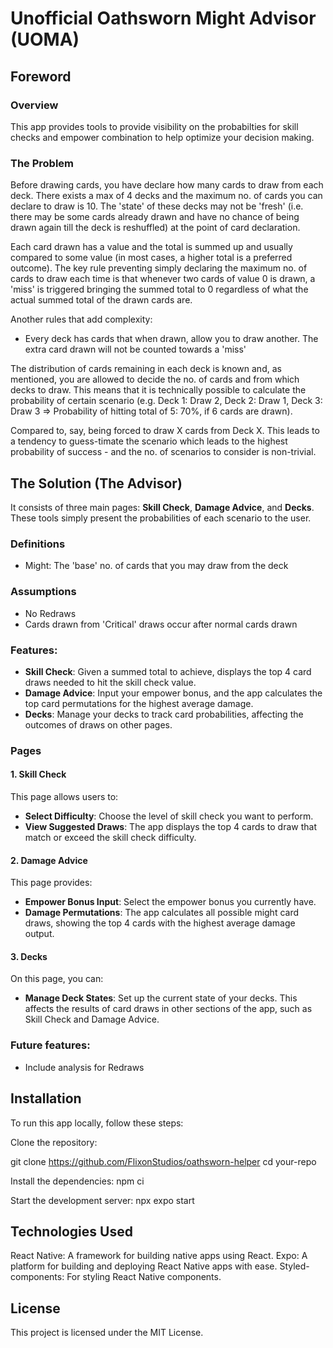 # Unofficial Oathsworn Might Advisor (UOMA)

## Foreword

### Overview

This app provides tools to provide visibility on the probabilties for skill checks and empower combination to help optimize your decision making.

### The Problem

Before drawing cards, you have declare how many cards to draw from each deck. There exists a max of 4 decks and the maximum no. of cards you can declare to draw is 10. The 'state' of these decks may not be 'fresh' (i.e. there may be some cards already drawn and have no chance of being drawn again till the deck is reshuffled) at the point of card declaration.

Each card drawn has a value and the total is summed up and usually compared to some value (in most cases, a higher total is a preferred outcome). The key rule preventing simply declaring the maximum no. of cards to draw each time is that whenever two cards of value 0 is drawn, a 'miss' is triggered bringing the summed total to 0 regardless of what the actual summed total of the drawn cards are.

Another rules that add complexity:

- Every deck has cards that when drawn, allow you to draw another. The extra card drawn will not be counted towards a 'miss'

The distribution of cards remaining in each deck is known and, as mentioned, you are allowed to decide the no. of cards and from which decks to draw. This means that it is technically possible to calculate the probability of certain scenario (e.g. Deck 1: Draw 2, Deck 2: Draw 1, Deck 3: Draw 3 => Probability of hitting total of 5: 70%, if 6 cards are drawn).

Compared to, say, being forced to draw X cards from Deck X. This leads to a tendency to guess-timate the scenario which leads to the highest probability of success - and the no. of scenarios to consider is non-trivial.

## The Solution (The Advisor)

It consists of three main pages: **Skill Check**, **Damage Advice**, and **Decks**. These tools simply present the probabilities of each scenario to the user.

### Definitions

- Might: The 'base' no. of cards that you may draw from the deck

### Assumptions

- No Redraws
- Cards drawn from 'Critical' draws occur after normal cards drawn

### Features:

- **Skill Check**: Given a summed total to achieve, displays the top 4 card draws needed to hit the skill check value.
- **Damage Advice**: Input your empower bonus, and the app calculates the top card permutations for the highest average damage.
- **Decks**: Manage your decks to track card probabilities, affecting the outcomes of draws on other pages.

### Pages

#### 1. Skill Check

This page allows users to:

- **Select Difficulty**: Choose the level of skill check you want to perform.
- **View Suggested Draws**: The app displays the top 4 cards to draw that match or exceed the skill check difficulty.

#### 2. Damage Advice

This page provides:

- **Empower Bonus Input**: Select the empower bonus you currently have.
- **Damage Permutations**: The app calculates all possible might card draws, showing the top 4 cards with the highest average damage output.

#### 3. Decks

On this page, you can:

- **Manage Deck States**: Set up the current state of your decks. This affects the results of card draws in other sections of the app, such as Skill Check and Damage Advice.

### Future features:

- Include analysis for Redraws

## Installation

To run this app locally, follow these steps:

Clone the repository:

git clone https://github.com/FlixonStudios/oathsworn-helper
cd your-repo

Install the dependencies:
npm ci

Start the development server:
npx expo start

## Technologies Used
React Native: A framework for building native apps using React.
Expo: A platform for building and deploying React Native apps with ease.
Styled-components: For styling React Native components.

## License
This project is licensed under the MIT License.
